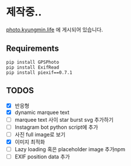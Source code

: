 # 제작중..

[photo.kyungmin.life](https://photo.kyungmin.life) 에 게시되어 있습니다.

## Requirements

    pip install GPSPhoto
    pip install ExifRead
    pip install piexif==0.7.1

## TODOS

- [x] 반응형
- [x] dynamic marquee text
- [ ] marquee text 사이 star burst svg 추가하기
- [ ] Instagram bot python script에 추가
- [ ] 사진 full image로 보기
- [x] 이미지 최적화
- [ ] Lazy loading 혹은 placeholder image 추가npm 
- [ ] EXIF position data 추가